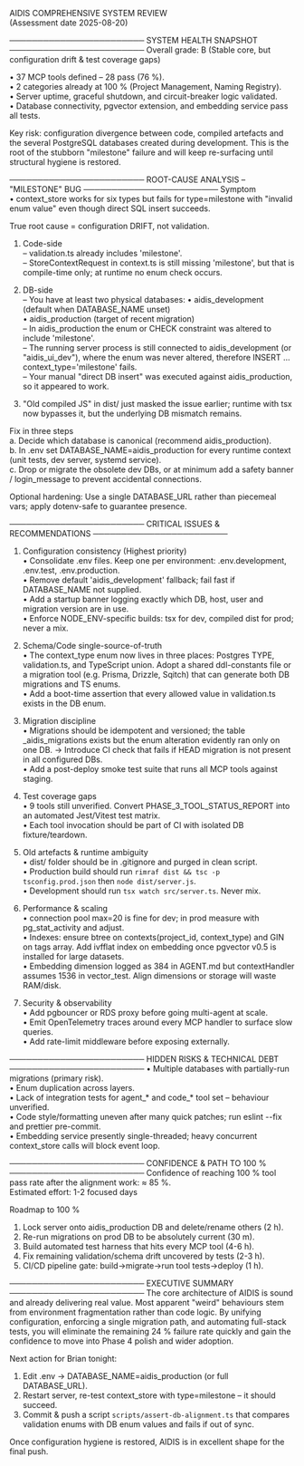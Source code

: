 AIDIS COMPREHENSIVE SYSTEM REVIEW  
(Assessment date 2025-08-20)

──────────────────────── SYSTEM HEALTH SNAPSHOT ────────────────────────
Overall grade: B  (Stable core, but configuration drift & test coverage gaps)

• 37 MCP tools defined – 28 pass (76 %).  
• 2 categories already at 100 % (Project Management, Naming Registry).  
• Server uptime, graceful shutdown, and circuit-breaker logic validated.  
• Database connectivity, pgvector extension, and embedding service pass all tests.  

Key risk: configuration divergence between code, compiled artefacts and the several PostgreSQL databases created during development. This is the root of the stubborn "milestone" failure and will keep re-surfacing until structural hygiene is restored.

──────────────────────── ROOT-CAUSE ANALYSIS – "MILESTONE" BUG ────────────────────────
Symptom  
• context_store works for six types but fails for type=milestone with "invalid enum value" even though direct SQL insert succeeds.

True root cause = configuration DRIFT, not validation.

1. Code-side  
   – validation.ts already includes 'milestone'.  
   – StoreContextRequest in context.ts is still missing 'milestone', but that is compile-time only; at runtime no enum check occurs.  

2. DB-side  
   – You have at least two physical databases:
     • aidis_development  (default when DATABASE_NAME unset)  
     • aidis_production   (target of recent migration)  
   – In aidis_production the enum or CHECK constraint was altered to include 'milestone'.  
   – The running server process is still connected to aidis_development (or "aidis_ui_dev"), where the enum was never altered, therefore INSERT … context_type='milestone' fails.  
   – Your manual "direct DB insert" was executed against aidis_production, so it appeared to work.

3. "Old compiled JS" in dist/ just masked the issue earlier; runtime with tsx now bypasses it, but the underlying DB mismatch remains.

Fix in three steps  
a. Decide which database is canonical (recommend aidis_production).  
b. In .env set DATABASE_NAME=aidis_production for every runtime context (unit tests, dev server, systemd service).  
c. Drop or migrate the obsolete dev DBs, or at minimum add a safety banner / login_message to prevent accidental connections.

Optional hardening: Use a single DATABASE_URL rather than piecemeal vars; apply dotenv-safe to guarantee presence.

──────────────────────── CRITICAL ISSUES & RECOMMENDATIONS ────────────────────────
1. Configuration consistency (Highest priority)  
   • Consolidate .env files. Keep one per environment: .env.development, .env.test, .env.production.  
   • Remove default 'aidis_development' fallback; fail fast if DATABASE_NAME not supplied.  
   • Add a startup banner logging exactly which DB, host, user and migration version are in use.  
   • Enforce NODE_ENV-specific builds: tsx for dev, compiled dist for prod; never a mix.

2. Schema/Code single-source-of-truth  
   • The context_type enum now lives in three places: Postgres TYPE, validation.ts, and TypeScript union. Adopt a shared ddl-constants file or a migration tool (e.g. Prisma, Drizzle, Sqitch) that can generate both DB migrations and TS enums.  
   • Add a boot-time assertion that every allowed value in validation.ts exists in the DB enum.

3. Migration discipline  
   • Migrations should be idempotent and versioned; the table _aidis_migrations exists but the enum alteration evidently ran only on one DB.   -> Introduce CI check that fails if HEAD migration is not present in all configured DBs.  
   • Add a post-deploy smoke test suite that runs all MCP tools against staging.

4. Test coverage gaps  
   • 9 tools still unverified. Convert PHASE_3_TOOL_STATUS_REPORT into an automated Jest/Vitest test matrix.  
   • Each tool invocation should be part of CI with isolated DB fixture/teardown.

5. Old artefacts & runtime ambiguity  
   • dist/ folder should be in .gitignore and purged in clean script.  
   • Production build should run `rimraf dist && tsc -p tsconfig.prod.json` then `node dist/server.js`.  
   • Development should run `tsx watch src/server.ts`. Never mix.

6. Performance & scaling  
   • connection pool max=20 is fine for dev; in prod measure with pg_stat_activity and adjust.  
   • Indexes: ensure btree on contexts(project_id, context_type) and GIN on tags array. Add ivfflat index on embedding once pgvector v0.5 is installed for large datasets.  
   • Embedding dimension logged as 384 in AGENT.md but contextHandler assumes 1536 in vector_test. Align dimensions or storage will waste RAM/disk.

7. Security & observability  
   • Add pgbouncer or RDS proxy before going multi-agent at scale.  
   • Emit OpenTelemetry traces around every MCP handler to surface slow queries.  
   • Add rate-limit middleware before exposing externally.

──────────────────────── HIDDEN RISKS & TECHNICAL DEBT ────────────────────────
• Multiple databases with partially-run migrations (primary risk).  
• Enum duplication across layers.  
• Lack of integration tests for agent_* and code_* tool set – behaviour unverified.  
• Code style/formatting uneven after many quick patches; run eslint --fix and prettier pre-commit.  
• Embedding service presently single-threaded; heavy concurrent context_store calls will block event loop.

──────────────────────── CONFIDENCE & PATH TO 100 % ────────────────────────
Confidence of reaching 100 % tool pass rate after the alignment work: ≈ 85 %.  
Estimated effort: 1-2 focused days

Roadmap to 100 %  
1. Lock server onto aidis_production DB and delete/rename others (2 h).  
2. Re-run migrations on prod DB to be absolutely current (30 m).  
3. Build automated test harness that hits every MCP tool (4-6 h).  
4. Fix remaining validation/schema drift uncovered by tests (2-3 h).  
5. CI/CD pipeline gate: build->migrate->run tool tests->deploy (1 h).

──────────────────────── EXECUTIVE SUMMARY ────────────────────────
The core architecture of AIDIS is sound and already delivering real value. Most apparent "weird" behaviours stem from environment fragmentation rather than code logic. By unifying configuration, enforcing a single migration path, and automating full-stack tests, you will eliminate the remaining 24 % failure rate quickly and gain the confidence to move into Phase 4 polish and wider adoption.

Next action for Brian tonight:  
1. Edit .env → DATABASE_NAME=aidis_production (or full DATABASE_URL).  
2. Restart server, re-test context_store with type=milestone – it should succeed.  
3. Commit & push a script `scripts/assert-db-alignment.ts` that compares validation enums with DB enum values and fails if out of sync.

Once configuration hygiene is restored, AIDIS is in excellent shape for the final push.
